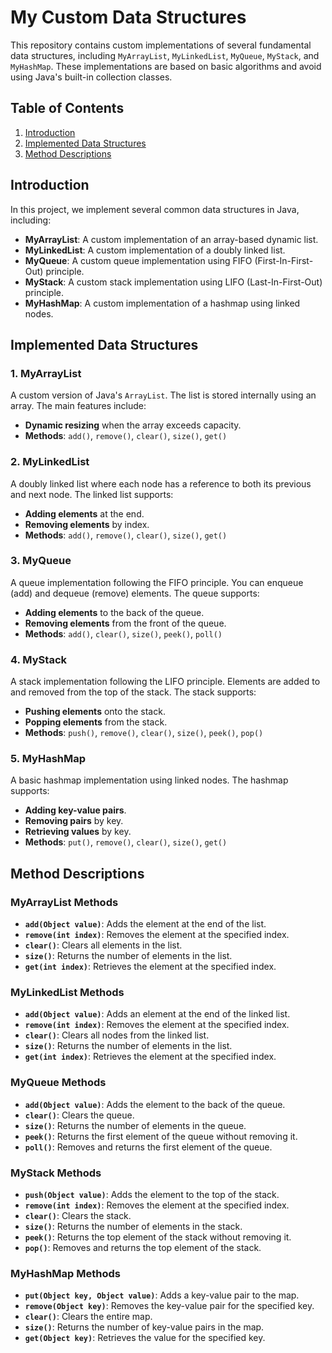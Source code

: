 # My Custom Data Structures

This repository contains custom implementations of several fundamental data structures, including `MyArrayList`, `MyLinkedList`, `MyQueue`, `MyStack`, and `MyHashMap`. These implementations are based on basic algorithms and avoid using Java's built-in collection classes.

## Table of Contents

1. [Introduction](#introduction)
2. [Implemented Data Structures](#implemented-data-structures)
3. [Method Descriptions](#method-descriptions)

## Introduction

In this project, we implement several common data structures in Java, including:

- **MyArrayList**: A custom implementation of an array-based dynamic list.
- **MyLinkedList**: A custom implementation of a doubly linked list.
- **MyQueue**: A custom queue implementation using FIFO (First-In-First-Out) principle.
- **MyStack**: A custom stack implementation using LIFO (Last-In-First-Out) principle.
- **MyHashMap**: A custom implementation of a hashmap using linked nodes.

## Implemented Data Structures

### 1. **MyArrayList**

A custom version of Java's `ArrayList`. The list is stored internally using an array. The main features include:

- **Dynamic resizing** when the array exceeds capacity.
- **Methods**: `add()`, `remove()`, `clear()`, `size()`, `get()`

### 2. **MyLinkedList**

A doubly linked list where each node has a reference to both its previous and next node. The linked list supports:

- **Adding elements** at the end.
- **Removing elements** by index.
- **Methods**: `add()`, `remove()`, `clear()`, `size()`, `get()`

### 3. **MyQueue**

A queue implementation following the FIFO principle. You can enqueue (add) and dequeue (remove) elements. The queue supports:

- **Adding elements** to the back of the queue.
- **Removing elements** from the front of the queue.
- **Methods**: `add()`, `clear()`, `size()`, `peek()`, `poll()`

### 4. **MyStack**

A stack implementation following the LIFO principle. Elements are added to and removed from the top of the stack. The stack supports:

- **Pushing elements** onto the stack.
- **Popping elements** from the stack.
- **Methods**: `push()`, `remove()`, `clear()`, `size()`, `peek()`, `pop()`

### 5. **MyHashMap**

A basic hashmap implementation using linked nodes. The hashmap supports:

- **Adding key-value pairs**.
- **Removing pairs** by key.
- **Retrieving values** by key.
- **Methods**: `put()`, `remove()`, `clear()`, `size()`, `get()`

## Method Descriptions

### **MyArrayList Methods**

- **`add(Object value)`**: Adds the element at the end of the list.
- **`remove(int index)`**: Removes the element at the specified index.
- **`clear()`**: Clears all elements in the list.
- **`size()`**: Returns the number of elements in the list.
- **`get(int index)`**: Retrieves the element at the specified index.

### **MyLinkedList Methods**

- **`add(Object value)`**: Adds an element at the end of the linked list.
- **`remove(int index)`**: Removes the element at the specified index.
- **`clear()`**: Clears all nodes from the linked list.
- **`size()`**: Returns the number of elements in the list.
- **`get(int index)`**: Retrieves the element at the specified index.

### **MyQueue Methods**

- **`add(Object value)`**: Adds the element to the back of the queue.
- **`clear()`**: Clears the queue.
- **`size()`**: Returns the number of elements in the queue.
- **`peek()`**: Returns the first element of the queue without removing it.
- **`poll()`**: Removes and returns the first element of the queue.

### **MyStack Methods**

- **`push(Object value)`**: Adds the element to the top of the stack.
- **`remove(int index)`**: Removes the element at the specified index.
- **`clear()`**: Clears the stack.
- **`size()`**: Returns the number of elements in the stack.
- **`peek()`**: Returns the top element of the stack without removing it.
- **`pop()`**: Removes and returns the top element of the stack.

### **MyHashMap Methods**

- **`put(Object key, Object value)`**: Adds a key-value pair to the map.
- **`remove(Object key)`**: Removes the key-value pair for the specified key.
- **`clear()`**: Clears the entire map.
- **`size()`**: Returns the number of key-value pairs in the map.
- **`get(Object key)`**: Retrieves the value for the specified key.
